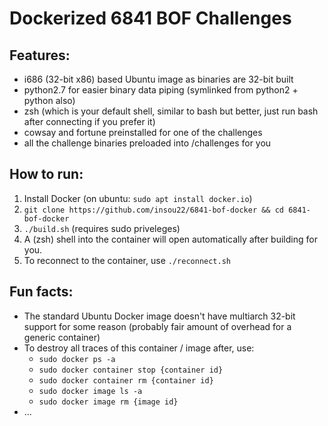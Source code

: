 # Dockerized 6841 BOF Challenges

## Features:

- i686 (32-bit x86) based Ubuntu image as binaries are 32-bit built
- python2.7 for easier binary data piping (symlinked from python2 + python also)
- zsh (which is your default shell, similar to bash but better, just run bash after connecting if you prefer it)
- cowsay and fortune preinstalled for one of the challenges
- all the challenge binaries preloaded into /challenges for you

## How to run:

1) Install Docker (on ubuntu: `sudo apt install docker.io`)
2) `git clone https://github.com/insou22/6841-bof-docker && cd 6841-bof-docker`
3) `./build.sh` (requires sudo priveleges)
4) A (zsh) shell into the container will open automatically after building for you.
5) To reconnect to the container, use `./reconnect.sh`

## Fun facts:

- The standard Ubuntu Docker image doesn't have multiarch 32-bit support for some reason (probably fair amount of overhead for a generic container)
- To destroy all traces of this container / image after, use:
  - `sudo docker ps -a`
  - `sudo docker container stop {container id}`
  - `sudo docker container rm {container id}`
  - `sudo docker image ls -a`
  - `sudo docker image rm {image id}`
- ...
